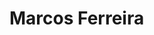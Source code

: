 # Marcos Ferreira

<div>
  <a href='https://www.linkedin.com/in/marcos-ferreira-7800981b0'><img height='16px' src='https://img.shields.io/badge/linkedin-%230077B5.svg?style=for-the-badge&logo=linkedin&logoColor=white'></a>
</div>
